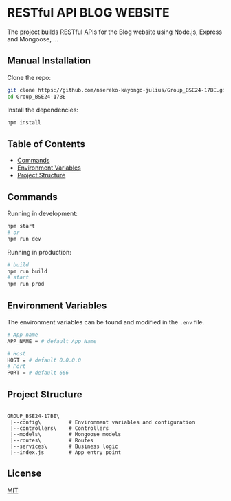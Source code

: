 # RESTful API BLOG WEBSITE

The project builds RESTful APIs for the Blog website using Node.js, Express and Mongoose, ...

## Manual Installation

Clone the repo:

```bash
git clone https://github.com/nsereko-kayongo-julius/Group_BSE24-17BE.git
cd Group_BSE24-17BE
```

Install the dependencies:

```bash
npm install
```

## Table of Contents

- [Commands](#commands)
- [Environment Variables](#environment-variables)
- [Project Structure](#project-structure)

## Commands

Running in development:

```bash
npm start
# or
npm run dev
```

Running in production:

```bash
# build
npm run build
# start
npm run prod
```

## Environment Variables

The environment variables can be found and modified in the `.env` file.

```bash
# App name
APP_NAME = # default App Name

# Host
HOST = # default 0.0.0.0
# Port
PORT = # default 666


```

## Project Structure

```

GROUP_BSE24-17BE\
 |--config\         # Environment variables and configuration
 |--controllers\    # Controllers
 |--models\         # Mongoose models
 |--routes\         # Routes
 |--services\       # Business logic
 |--index.js        # App entry point
```

## License

[MIT](LICENSE)

